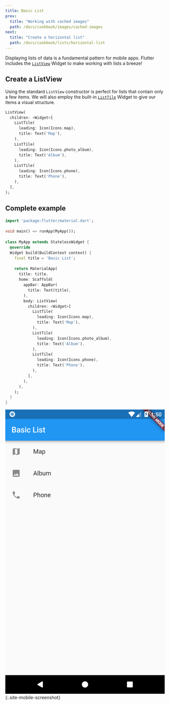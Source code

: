 ```yaml
---
title: Basic List
prev:
  title: "Working with cached images"
  path: /docs/cookbook/images/cached-images
next:
  title: "Create a horizontal list"
  path: /docs/cookbook/lists/horizontal-list
---
```


Displaying lists of data is a fundamental pattern for mobile apps. Flutter
includes the [`ListView`](https://docs.flutter.io/flutter/widgets/ListView-class.html)
Widget to make working with lists a breeze!

## Create a ListView

Using the standard `ListView` constructor is perfect for lists that contain only
a few items. We will also employ the built-in [`ListTile`](https://docs.flutter.io/flutter/material/ListTile-class.html) Widget to give our
items a visual structure.

<!-- skip -->
```dart
ListView(
  children: <Widget>[
    ListTile(
      leading: Icon(Icons.map),
      title: Text('Map'),
    ),
    ListTile(
      leading: Icon(Icons.photo_album),
      title: Text('Album'),
    ),
    ListTile(
      leading: Icon(Icons.phone),
      title: Text('Phone'),
    ),
  ],
);
```

## Complete example

```dart
import 'package:flutter/material.dart';

void main() => runApp(MyApp());

class MyApp extends StatelessWidget {
  @override
  Widget build(BuildContext context) {
    final title = 'Basic List';

    return MaterialApp(
      title: title,
      home: Scaffold(
        appBar: AppBar(
          title: Text(title),
        ),
        body: ListView(
          children: <Widget>[
            ListTile(
              leading: Icon(Icons.map),
              title: Text('Map'),
            ),
            ListTile(
              leading: Icon(Icons.photo_album),
              title: Text('Album'),
            ),
            ListTile(
              leading: Icon(Icons.phone),
              title: Text('Phone'),
            ),
          ],
        ),
      ),
    );
  }
}
```

![Basic List Demo](/images/cookbook/basic-list.png){:.site-mobile-screenshot}
